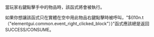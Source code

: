 當玩家右鍵點擊手中的物品時，該函式將會被執行。

如果你想讓該函式只在實體在空中用此物品右鍵點擊時被呼叫，"${l10n.t（"elementgui.common.event_right_clicked_block"）}"函式應該總是返回 SUCCESS/CONSUME。
